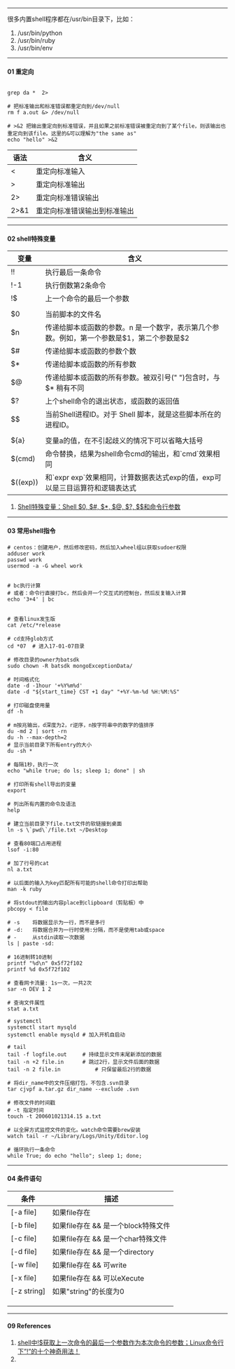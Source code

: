 

-----
很多内置shell程序都在/usr/bin目录下，比如：
1. /usr/bin/python
2. /usr/bin/ruby
3. /usr/bin/env

-----
#### 01 重定向

```shell

grep da *  2>

# 把标准输出和标准错误都重定向到/dev/null
rm f a.out &> /dev/null

# >&2 把输出重定向到标准错误，并且如果之前标准错误被重定向到了某个file，则该输出也重定向到该file。这里的&可以理解为"the same as"
echo "hello" >&2
```



语法    | 含义
---     |---
<       | 重定向标准输入
>       | 重定向标准输出
2>      | 重定向标准错误输出
2>&1 | 重定向标准错误输出到标准输出 

----
#### 02 shell特殊变量



| 变量     | 含义                                                         |
| -------- | ------------------------------------------------------------ |
| !!       | 执行最后一条命令                                             |
| !-1      | 执行倒数第2条命令                                            |
| !$       | 上一个命令的最后一个参数                                     |
|          |                                                              |
| $0       | 当前脚本的文件名                                             |
| $n       | 传递给脚本或函数的参数。n 是一个数字，表示第几个参数。例如，第一个参数是\$1，第二个参数是$2 |
| $#       | 传递给脚本或函数的参数个数                                   |
| $*       | 传递给脚本或函数的所有参数                                   |
| $@       | 传递给脚本或函数的所有参数。被双引号(" ")包含时，与 $* 稍有不同 |
| $?       | 上个shell命令的退出状态，或函数的返回值                      |
| $$       | 当前Shell进程ID。对于 Shell 脚本，就是这些脚本所在的进程ID。 |
|          |                                                              |
| ${a}     | 变量a的值，在不引起歧义的情况下可以省略大括号                |
| $(cmd)   | 命令替换，结果为shell命令cmd的输出，和\`cmd\`效果相同        |
| $((exp)) | 和\`expr exp\`效果相同，计算数据表达式exp的值，exp可以是三目运算符和逻辑表达式 |



1. [Shell特殊变量：Shell $0, $#, $*, $@, $?, $$和命令行参数](http://c.biancheng.net/cpp/view/2739.html)

---
#### 03 常用shell指令

```shell
# centos：创建用户，然后修改密码，然后加入wheel组以获取sudoer权限
adduser work
passwd work
usermod -a -G wheel work


# bc执行计算
# 或者：命令行直接打bc，然后会开一个交互式的控制台，然后反复输入计算
echo '3+4' | bc


# 查看linux发生版
cat /etc/*release

# cd支持glob方式
cd *07  # 进入17-01-07目录

# 修改目录的owner为batsdk
sudo chown -R batsdk mongoExceptionData/

# 时间格式化
date -d -1hour '+%Y%m%d'
date -d "${start_time} CST +1 day" "+%Y-%m-%d %H:%M:%S"

# 打印磁盘使用量
df -h

# m按兆输出，d深度为2，r逆序，n按字符串中的数字的值排序
du -md 2 | sort -rn
du -h --max-depth=2
# 显示当前目录下所有entry的大小
du -sh *

# 每隔1秒，执行一次
echo "while true; do ls; sleep 1; done" | sh

# 打印所有shell导出的变量
export

# 列出所有内置的命令及语法
help

# 建立当前目录下file.txt文件的软链接到桌面
ln -s \`pwd\`/file.txt ~/Desktop

# 查看80端口占用进程
lsof -i:80

# 加了行号的cat
nl a.txt

# 以后面的输入为key匹配所有可能的shell命令打印出帮助
man -k ruby

# 将stdout的输出内容place到clipboard（剪贴板）中
pbcopy < file

# -s	将数据显示为一行，而不是多行
# -d:	将数据合并为一行时使用:分隔，而不是使用tab或space
# -		从stdin读取一次数据
ls | paste -sd:

# 16进制转10进制
printf "%d\n" 0x5f72f102
printf %d 0x5f72f102

# 查看网卡流量: 1s一次，一共2次
sar -n DEV 1 2

# 查询文件属性
stat a.txt

# systemctl
systemctl start mysqld
systemctl enable mysqld	# 加入开机自启动

# tail
tail -f logfile.out		# 持续显示文件末尾新添加的数据
tail -n +2 file.in		# 跳过2行，显示文件后面的数据
tail -n 2 file.in			# 只保留最后2行的数据

# 将dir_name中的文件压缩打包，不包含.svn目录
tar cjvpf a.tar.gz dir_name --exclude .svn

# 修改文件的时间戳
# -t 指定时间
touch -t 200601021314.15 a.txt 

# 以全屏方式监控文件的变化。watch命令需要brew安装
watch tail -r ~/Library/Logs/Unity/Editor.log

# 循环执行一条命令
while True; do echo "hello"; sleep 1; done;
```



----

#### 04 条件语句



| 条件        | 描述                                |
| ----------- | ----------------------------------- |
| [-a file]   | 如果file存在                        |
| [-b file]   | 如果file存在 && 是一个block特殊文件 |
| [-c file]   | 如果file存在 && 是一个char特殊文件  |
| [-d file]   | 如果file存在 && 是一个directory     |
| [-w file]   | 如果file存在 && 可write             |
| [-x file]   | 如果file存在 && 可以eXecute         |
| [-z string] | 如果"string"的长度为0               |
|             |                                     |
|             |                                     |
|             |                                     |





-----

#### 09 References

1. [shell中!$获取上一次命令的最后一个参数作为本次命令的参数；Linux命令行下”!”的十个神奇用法！](http://chuancn.cn/post/limux2)
2. 